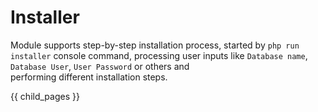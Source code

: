# Installer #

Module supports step-by-step installation process, started by `php run installer` console command,
processing user inputs like `Database name`, `Database User`, `User Password` or others and  
performing different installation steps.

{{ child_pages }}
